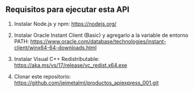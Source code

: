 ## Requisitos para ejecutar esta API

1. Instalar Node.js y npm: https://nodejs.org/
2. Instalar Oracle Instant Client (Basic) y agregarlo a la variable de entorno PATH:
   https://www.oracle.com/database/technologies/instant-client/winx64-64-downloads.html

3. Instalar Visual C++ Redistributable:
   https://aka.ms/vs/17/release/vc_redist.x64.exe

4. Clonar este repositorio:
https://github.com/jeimetalml/productos_apiexpress_001.git